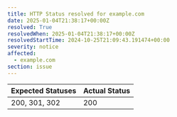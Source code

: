 ```yaml
---
title: HTTP Status resolved for example.com
date: 2025-01-04T21:38:17+00:00Z
resolved: True
resolvedWhen: 2025-01-04T21:38:17+00:00Z
resolvedStartTime: 2024-10-25T21:09:43.191474+00:00
severity: notice
affected:
  - example.com
section: issue
---
```


| Expected Statuses | Actual Status  |
|-------------------|----------------|
| 200, 301, 302 | 200 |
